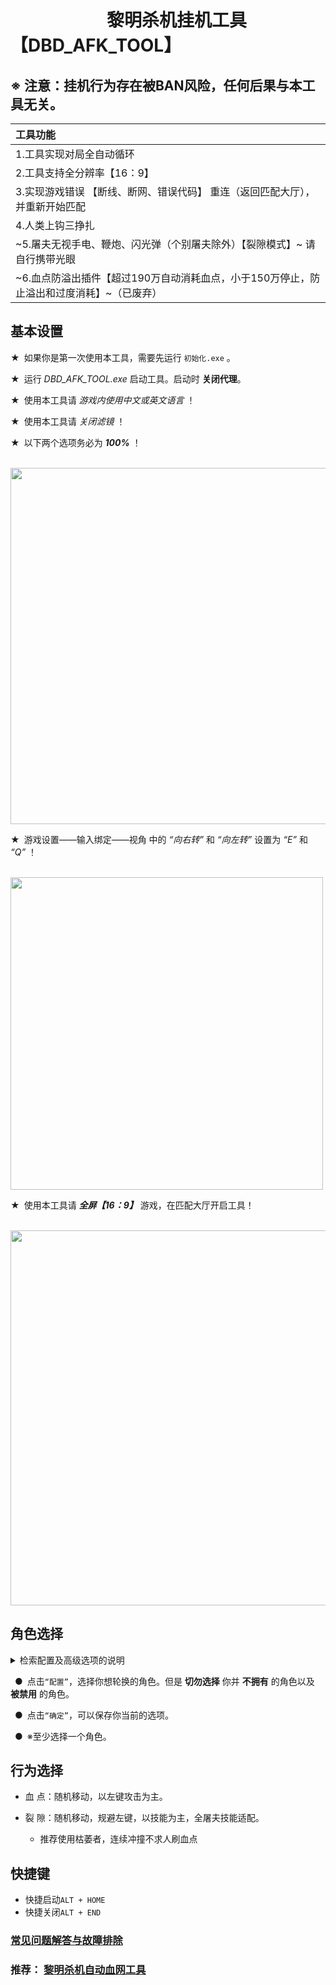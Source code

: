 # &ensp;&ensp;&ensp;&ensp;&ensp;&ensp;&ensp;&ensp;&ensp;&ensp;&ensp;黎明杀机挂机工具【DBD_AFK_TOOL】   

## ※ 注意：挂机行为存在被BAN风险，任何后果与本工具无关。  
|工具功能|
|  :----        |
|1.工具实现对局全自动循环|
|2.工具支持全分辨率【16：9】|
|3.实现游戏错误 【断线、断网、错误代码】 重连（返回匹配大厅），并重新开始匹配|
|4.人类上钩三挣扎|
|~5.屠夫无视手电、鞭炮、闪光弹（个别屠夫除外）【裂隙模式】~ 请自行携带光眼|
|~6.血点防溢出插件【超过190万自动消耗血点，小于150万停止，防止溢出和过度消耗】~（已废弃）|

## 基本设置  
★&ensp;如果你是第一次使用本工具，需要先运行 `初始化.exe` 。

★&ensp;运行 *DBD_AFK_TOOL.exe* 启动工具。启动时 **关闭代理**。
 
★&ensp;使用本工具请 *游戏内使用中文或英文语言* ！
 
★&ensp;使用本工具请 *关闭滤镜* ！  

★&ensp;以下两个选项务必为 ***100%*** ！  

&emsp;<img src="https://github.com/maskrs/DBD_AFK_TOOL/blob/main/image-foder/%E7%94%A8%E6%88%B7%E8%AE%BE%E7%BD%AE.png" width="570px">

★&ensp;游戏设置——输入绑定——视角 中的 *“向右转”* 和 *“向左转”* 设置为 *“E”* 和 *“Q”* ！ 

&emsp;<img src="https://github.com/maskrs/DBD_AFK_TOOL/blob/main/image-foder/%E7%94%A8%E6%88%B7%E8%AE%BE%E7%BD%AE2.png" width="500px">

★&ensp;使用本工具请 ***全屏【16：9】*** 游戏，在匹配大厅开启工具！

&emsp;<img src="https://github.com/maskrs/DBD_AFK_TOOL/blob/main/image-foder/%E5%A4%A7%E5%8E%85%E5%90%AF%E5%8A%A8.png" width="600px">

## 角色选择   
  
<details>
<summary>检索配置及高级选项的说明</summary>  
<br />
◆&ensp;检索配置

	检索功能暂时只支持英文（游戏内），如使用中文请按如下方法配置。
   
	检索配置文件为“searchfile.txt”，其内已列出标准配置示例，
    将你没有的屠夫名称从中删去【注意如果有被禁用的屠夫也一并删去】，保存后即完成配置。
	
	※注意：此文件中的屠夫顺序非常重要，请勿调换。

◆&ensp;高级自定义参数【暂无可视化】

	“SDparameter.json”文件为高级参数，这个文件非常重要，如果你不知道如何调整，请勿更改。

	如何重置此文件：删除此文件，并重启软件，可使其重新生成
    
	键“stage_judge_switch”为游戏阶段判断功能开关。  
 	
	键“message” 为赛后留言，默认为 GG ，可自行更改。

</details>  

&ensp;●&ensp;点击`“配置”`，选择你想轮换的角色。但是 **切勿选择** 你并 **不拥有** 的角色以及 **被禁用** 的角色。  

&ensp;●&ensp;点击`“确定”`，可以保存你当前的选项。  

&ensp;●&ensp;※至少选择一个角色。  

## 行为选择  

- 血 点：随机移动，以左键攻击为主。  

- 裂 隙：随机移动，规避左键，以技能为主，全屠夫技能适配。  
  - 推荐使用枯萎者，连续冲撞不求人刷血点  

## 快捷键  

- 快捷启动`ALT + HOME`  
- 快捷关闭`ALT + END`  

### [常见问题解答与故障排除](https://github.com/maskrs/DBD_AFK_TOOL/wiki)

### 推荐：  [黎明杀机自动血网工具](https://github.com/WKhistory/DBDAuto_BPWeb)  
